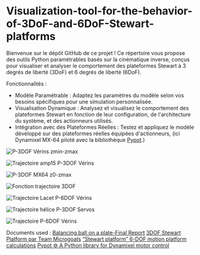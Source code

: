 # Visualization-tool-for-the-behavior-of-3DoF-and-6DoF-Stewart-platforms

Bienvenue sur le dépôt GitHub de ce projet ! Ce répertoire vous propose des outils Python paramétrables basés sur la cinématique inverse, conçus pour visualiser et analyser le comportement des plateformes Stewart à 3 degrés de liberté (3DoF) et 6 degrés de liberté (6DoF).

Fonctionnalités :
- Modèle Paramétrable : Adaptez les paramètres du modèle selon vos besoins spécifiques pour une simulation personnalisée.
- Visualisation Dynamique : Analysez et visualisez le comportement des plateformes Stewart en fonction de leur configuration, de l'architecture du système, et des actionneurs utilisés.
- Intégration avec des Plateformes Réelles : Testez et appliquez le modèle développé sur des plateformes réelles équipées d'actionneurs, (ici  Dynamixel MX-64 piloté avec la bibliothèque [Pypot](https://github.com/poppy-project/pypot).)

![P-3DOF Vérins zmin-zmax](https://github.com/user-attachments/assets/900afa15-7fd2-479d-ac02-9afdd7b8f29a)

![Trajectoire amp15 P-3DOF Vérins](https://github.com/user-attachments/assets/b003852e-9159-49e3-acb1-74d503b20075)

![P-3DOF MX64 z0-zmax](https://github.com/user-attachments/assets/3b82e2d1-e5a1-4098-8288-6bb8c7fe2345)

![Fonction trajectoire 3DOF](https://github.com/user-attachments/assets/d2f7c680-554e-4115-af51-5ccf572dcb3d)

![Trajectoire Lacet P-6DOF Vérins](https://github.com/user-attachments/assets/ceb9af34-37b2-4044-8d29-4eb9f29b8f35)

![Trajectoire hélice P-3DOF Servos](https://github.com/user-attachments/assets/68a5b44a-e604-4686-b09f-e8a303b1d09d)

![Trajectoire P-6DOF Vérins](https://github.com/user-attachments/assets/8c1277d4-febc-4efe-a894-f32455ad631f)

Documents used :
[Balancing ball on a plate-Final Report](https://www.researchgate.net/publication/344687938_Balancing_ball_on_a_plate-Final_Report)
[3DOF Stewart Platform par Team Microgoats](https://www.researchgate.net/publication/344687938_Balancing_ball_on_a_plate-Final_Report)
[“Stewart  platform” 6-DOF motion platform calculations](https://utkuolcar.com/Blog/2019/11/13/stewart-platform-6-dof-motion-platform-calculations)
[Pypot ⚙️ A Python library for Dynamixel motor control](https://github.com/poppy-project/pypot)

